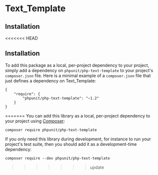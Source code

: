 # Text_Template

## Installation

<<<<<<< HEAD
## Installation

To add this package as a local, per-project dependency to your project, simply add a dependency on `phpunit/php-text-template` to your project's `composer.json` file. Here is a minimal example of a `composer.json` file that just defines a dependency on Text_Template:

    {
        "require": {
            "phpunit/php-text-template": "~1.2"
        }
    }
=======
You can add this library as a local, per-project dependency to your project using [Composer](https://getcomposer.org/):

    composer require phpunit/php-text-template

If you only need this library during development, for instance to run your project's test suite, then you should add it as a development-time dependency:

    composer require --dev phpunit/php-text-template
>>>>>>> update

